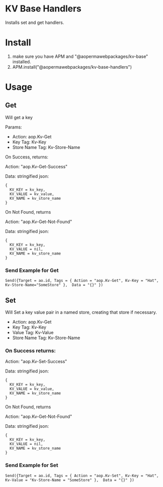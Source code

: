 # KV Base Handlers
Installs set and get handlers.

# Install
1. make sure you have APM and "@aopermawebpackages/kv-base" installed.
2. APM.install("@aopermawebpackages/kv-base-handlers")

# Usage
## Get
Will get a key

Params:
- Action: aop.Kv-Get
- Key Tag: Kv-Key
- Store Name Tag: Kv-Store-Name

On Success, returns:

Action: "aop.Kv-Get-Success"

Data: stringified json:
```
{
  KV_KEY = kv_key,
  KV_VALUE = kv_value,
  KV_NAME = kv_store_name
}
```

On Not Found, returns

Action: "aop.Kv-Get-Not-Found"

Data: stringified json:
```
{
  KV_KEY = kv_key,
  KV_VALUE = nil,
  KV_NAME = kv_store_name
}
```

### Send Example for Get

```
Send({Target = ao.id, Tags = { Action = "aop.Kv-Get", Kv-Key = "Hat", Kv-Store-Name="SomeStore" },  Data = "{}" })
```
## Set

Will Set a key value pair in a named store, creating that store if necessary.
- Action: aop.Kv-Get
- Key Tag: Kv-Key
- Value Tag: Kv-Value
- Store Name Tag: Kv-Store-Name

### On Success returns:

Action: "aop.Kv-Set-Success"

Data: stringified json:
```
{
  KV_KEY = kv_key,
  KV_VALUE = kv_value,
  KV_NAME = kv_store_name
}
```

On Not Found, returns

Action: "aop.Kv-Get-Not-Found"

Data: stringified json:
```
{
  KV_KEY = kv_key,
  KV_VALUE = nil,
  KV_NAME = kv_store_name
}
```

### Send Example for Set
```
Send({Target = ao.id, Tags = { Action = "aop.Kv-Set", Kv-Key = "Hat", Kv-Value = "Kv-Store-Name = "SomeStore" },  Data = "{}" })
```

